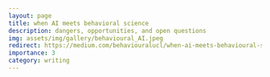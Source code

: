 ```yaml
---
layout: page
title: when AI meets behavioral science
description: dangers, opportunities, and open questions
img: assets/img/gallery/behavioural_AI.jpeg
redirect: https://medium.com/behaviouralucl/when-ai-meets-behavioural-science-54703fb61d3
importance: 3
category: writing
---
```

